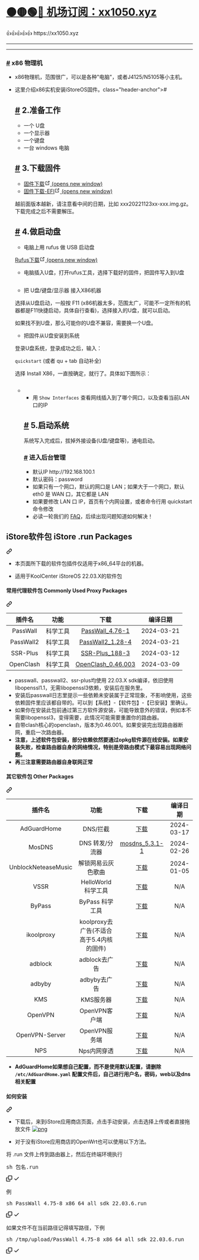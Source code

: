 # [🟠🟡🟢🔵 机场订阅：xx1050.xyz](https://xx1050.xyz)

<td>👍👍👍👍👍</td> https://xx1050.xyz


---------

--------

<div class="theme-default-content content__default"><h3 id="1.x86-物理机"><a href="#x86-物理机" class="header-anchor">#</a> x86 物理机</h3> <ul><li><p>x86物理机，范围很广，可以是各种"电脑"，或者J4125/N5105等小主机。</p></li> <li><p>这里介绍x86实机安装iStoreOS固件。class="header-anchor">#</a> <h2 id="_2-准备工作"><a href="#_2-准备工作" class="header-anchor">#</a> 2.准备工作</h2> <ul><li>一个 U盘</li> <li>一个显示器</li> <li>一个键盘</li> <li>一台 windows 电脑</li></ul> <h2 id="_3-下载固件"><a href="#_3-下载固件" class="header-anchor">#</a> 3.下载固件</h2> <ul><li><a href="https://fw.koolcenter.com/iStoreOS/x86_64/" target="_blank" rel="noopener noreferrer">固件下载<span><svg xmlns="http://www.w3.org/2000/svg" aria-hidden="true" focusable="false" x="0px" y="0px" viewBox="0 0 100 100" width="15" height="15" class="icon outbound"><path fill="currentColor" d="M18.8,85.1h56l0,0c2.2,0,4-1.8,4-4v-32h-8v28h-48v-48h28v-8h-32l0,0c-2.2,0-4,1.8-4,4v56C14.8,83.3,16.6,85.1,18.8,85.1z"></path> <polygon fill="currentColor" points="45.7,48.7 51.3,54.3 77.2,28.5 77.2,37.2 85.2,37.2 85.2,14.9 62.8,14.9 62.8,22.9 71.5,22.9"></polygon></svg> <span class="sr-only">(opens new window)</span></span></a></li> <li><a href="https://fw.koolcenter.com/iStoreOS/x86_64_efi/" target="_blank" rel="noopener noreferrer">固件下载-EFI<span><svg xmlns="http://www.w3.org/2000/svg" aria-hidden="true" focusable="false" x="0px" y="0px" viewBox="0 0 100 100" width="15" height="15" class="icon outbound"><path fill="currentColor" d="M18.8,85.1h56l0,0c2.2,0,4-1.8,4-4v-32h-8v28h-48v-48h28v-8h-32l0,0c-2.2,0-4,1.8-4,4v56C14.8,83.3,16.6,85.1,18.8,85.1z"></path> <polygon fill="currentColor" points="45.7,48.7 51.3,54.3 77.2,28.5 77.2,37.2 85.2,37.2 85.2,14.9 62.8,14.9 62.8,22.9 71.5,22.9"></polygon></svg> <span class="sr-only">(opens new window)</span></span></a></li></ul> <p>越前面版本越新，请注意看中间的日期，比如 xxx20221123xx-xxx.img.gz。下载完成之后不需要解压。</p> <h2 id="_4-做启动盘"><a href="#_4-做启动盘" class="header-anchor">#</a> 4.做启动盘</h2> <ul><li>电脑上用 rufus 做 USB 启动盘</li></ul> <p><a href="https://rufus.ie/zh/" target="_blank" rel="noopener noreferrer">Rufus下载<span><svg xmlns="http://www.w3.org/2000/svg" aria-hidden="true" focusable="false" x="0px" y="0px" viewBox="0 0 100 100" width="15" height="15" class="icon outbound"><path fill="currentColor" d="M18.8,85.1h56l0,0c2.2,0,4-1.8,4-4v-32h-8v28h-48v-48h28v-8h-32l0,0c-2.2,0-4,1.8-4,4v56C14.8,83.3,16.6,85.1,18.8,85.1z"></path> <polygon fill="currentColor" points="45.7,48.7 51.3,54.3 77.2,28.5 77.2,37.2 85.2,37.2 85.2,14.9 62.8,14.9 62.8,22.9 71.5,22.9"></polygon></svg> <span class="sr-only">(opens new window)</span></span></a></p> <ul><li>电脑插入U盘，打开rufus工具，选择下载好的固件，把固件写入到U盘</li></ul> <p><p><img src="https://doc.linkease.com/assets/img/install_x86.45efb3b5.png" alt=""></p></p> <ul><li>把 U盘/键盘/显示器 接入X86机器</li></ul> <p>选择从U盘启动，一般按 F11 (x86机器太多，范围太广，可能不一定所有的机器都是F11快捷启动，具体自行查看)，选择接入的U盘，就可以启动。</p> <p>如果找不到U盘，那么可能你的U盘不兼容，需要换一个U盘。</p> <ul><li>把固件从U盘安装到系统</li></ul> <p>登录U盘系统，登录成功之后，输入：</p> <p><code>quickstart</code> (或者 qu + tab 自动补全)</p> <p>选择 Install X86，一直按确定，就行了。具体如下图所示： <p><p><img src="https://github.com/zhou1050/xx1050/assets/46239492/65a52817-6796-4aa2-8f0a-a38d29b2f155" alt=""></p></p> <ul><li>
 <ul><li>用 <code>Show Interfaces</code> 查看网线插入到了哪个网口，以及查看当前LAN口的IP</li></ul> <h2 id="_5-启动系统"><a href="#_5-启动系统" class="header-anchor">#</a> 5.启动系统</h2> <p>系统写入完成后，拔掉外接设备(U盘/键盘等)，通电启动。</p> <h3 id="进入后台管理"><a href="#进入后台管理" class="header-anchor">#</a> 进入后台管理</h3> <ul><li>默认IP http://192.168.100.1</li> <li>默认密码：password</li> <li>如果只有一个网口，默认的网口是 LAN；如果大于一个网口，默认 eth0 是 WAN 口，其它都是 LAN</li> <li>如果要修改 LAN 口 IP，首页有个内网设置，或者命令行用 quickstart 命令修改</li> <li>必读一轮我们的 <a href="/zh/guide/istoreos/question.html" class="">FAQ</a>，后续出现问题知道如何解决！</li></ul></div>



<div class="Box-sc-g0xbh4-0 bJMeLZ js-snippet-clipboard-copy-unpositioned" data-hpc="true"><article class="markdown-body entry-content container-lg" itemprop="text"><div class="markdown-heading" dir="auto"><h2 tabindex="-1" class="heading-element" dir="auto">iStore软件包 iStore .run Packages</h2><a id="user-content-istore软件包-istore-run-packages" class="anchor" aria-label="Permalink: iStore软件包 iStore .run Packages" href="#istore软件包-istore-run-packages"><svg class="octicon octicon-link" viewBox="0 0 16 16" version="1.1" width="16" height="16" aria-hidden="true"><path d="m7.775 3.275 1.25-1.25a3.5 3.5 0 1 1 4.95 4.95l-2.5 2.5a3.5 3.5 0 0 1-4.95 0 .751.751 0 0 1 .018-1.042.751.751 0 0 1 1.042-.018 1.998 1.998 0 0 0 2.83 0l2.5-2.5a2.002 2.002 0 0 0-2.83-2.83l-1.25 1.25a.751.751 0 0 1-1.042-.018.751.751 0 0 1-.018-1.042Zm-4.69 9.64a1.998 1.998 0 0 0 2.83 0l1.25-1.25a.751.751 0 0 1 1.042.018.751.751 0 0 1 .018 1.042l-1.25 1.25a3.5 3.5 0 1 1-4.95-4.95l2.5-2.5a3.5 3.5 0 0 1 4.95 0 .751.751 0 0 1-.018 1.042.751.751 0 0 1-1.042.018 1.998 1.998 0 0 0-2.83 0l-2.5 2.5a1.998 1.998 0 0 0 0 2.83Z"></path></svg></a></div>
<ul dir="auto">
<li>
<p dir="auto">本页面所下载的软件包插件仅适用于x86_64平台的机器。</p>
</li>
<li>
<p dir="auto">适用于KoolCenter iStoreOS 22.03.X的软件包</p>
</li>
</ul>
<div class="markdown-heading" dir="auto"><h4 tabindex="-1" class="heading-element" dir="auto">常用代理软件包 Commonly Used Proxy Packages</h4><a id="user-content-常用代理软件包-commonly-used-proxy-packages" class="anchor" aria-label="Permalink: 常用代理软件包 Commonly Used Proxy Packages" href="#常用代理软件包-commonly-used-proxy-packages"><svg class="octicon octicon-link" viewBox="0 0 16 16" version="1.1" width="16" height="16" aria-hidden="true"><path d="m7.775 3.275 1.25-1.25a3.5 3.5 0 1 1 4.95 4.95l-2.5 2.5a3.5 3.5 0 0 1-4.95 0 .751.751 0 0 1 .018-1.042.751.751 0 0 1 1.042-.018 1.998 1.998 0 0 0 2.83 0l2.5-2.5a2.002 2.002 0 0 0-2.83-2.83l-1.25 1.25a.751.751 0 0 1-1.042-.018.751.751 0 0 1-.018-1.042Zm-4.69 9.64a1.998 1.998 0 0 0 2.83 0l1.25-1.25a.751.751 0 0 1 1.042.018.751.751 0 0 1 .018 1.042l-1.25 1.25a3.5 3.5 0 1 1-4.95-4.95l2.5-2.5a3.5 3.5 0 0 1 4.95 0 .751.751 0 0 1-.018 1.042.751.751 0 0 1-1.042.018 1.998 1.998 0 0 0-2.83 0l-2.5 2.5a1.998 1.998 0 0 0 0 2.83Z"></path></svg></a></div>
<table>
<thead>
<tr>
<th align="center">插件名</th>
<th align="center">功能</th>
<th align="center">下载</th>
<th align="center">编译日期</th>
</tr>
</thead>
<tbody>
<tr>
<td align="center">PassWall</td>
<td align="center">科学工具</td>
<td align="center"><a href="https://github.com/AUK9527/Are-u-ok/raw/main/x86/all/PassWall_4.76-1_x86_64_all_sdk_22.03.6.run">PassWall_4.76-1</a></td>
<td align="center">2024-03-21</td>
</tr>
<tr>
<td align="center">PassWall2</td>
<td align="center">科学工具</td>
<td align="center"><a href="https://github.com/AUK9527/Are-u-ok/raw/main/x86/all/PassWall2_1.28-4_x86_64_all_sdk_22.03.6.run">PassWall2_1.28-4</a></td>
<td align="center">2024-03-21</td>
</tr>
<tr>
<td align="center">SSR-Plus</td>
<td align="center">科学工具</td>
<td align="center"><a href="https://github.com/AUK9527/Are-u-ok/raw/main/x86/all/SSR-Plus_188-3_x86_64_all_sdk_22.03.6.run">SSR-Plus_188-3</a></td>
<td align="center">2024-03-12</td>
</tr>
<tr>
<td align="center">OpenClash</td>
<td align="center">科学工具</td>
<td align="center"><a href="https://github.com/AUK9527/Are-u-ok/raw/main/x86/all/OpenClash_0.46.003+x86_64_core.run">OpenClash_0.46.003</a></td>
<td align="center">2024-03-09</td>
</tr>
</tbody>
</table>
<ul dir="auto">
<li>passwall、passwall2、ssr-plus均使用 22.03.X sdk编译，依旧使用libopenssl1.1，无需libopenssl3依赖，安装后在服务里。</li>
<li>安装后passwall日志里提示一些依赖未安装属于正常现象，不影响使用，这些依赖固件里应该都自带的。可以到【系统】-【软件包】-【已安装】里确认。</li>
<li>如果你在安装此包前通过第三方软件源安装，可能导致意外的错误，例如本不需要libopenssl3，变得需要，此情况可能需要重置你的路由器。</li>
<li>自带clash核心的openclash，版本为0.46.001。如果安装完出现路由器断网，重启一次路由器。</li>
<li><strong>注意，上述软件包安装，部分依赖依然要通过opkg软件源在线安装。如果安装失败，检查路由器自身的网络情况，特别是旁路由模式下最容易出现网络问题。</strong></li>
<li><strong>再三注意需要路由器自身联网正常</strong></li>
</ul>
<div class="markdown-heading" dir="auto"><h4 tabindex="-1" class="heading-element" dir="auto">其它软件包 Other Packages</h4><a id="user-content-其它软件包-other-packages" class="anchor" aria-label="Permalink: 其它软件包 Other Packages" href="#其它软件包-other-packages"><svg class="octicon octicon-link" viewBox="0 0 16 16" version="1.1" width="16" height="16" aria-hidden="true"><path d="m7.775 3.275 1.25-1.25a3.5 3.5 0 1 1 4.95 4.95l-2.5 2.5a3.5 3.5 0 0 1-4.95 0 .751.751 0 0 1 .018-1.042.751.751 0 0 1 1.042-.018 1.998 1.998 0 0 0 2.83 0l2.5-2.5a2.002 2.002 0 0 0-2.83-2.83l-1.25 1.25a.751.751 0 0 1-1.042-.018.751.751 0 0 1-.018-1.042Zm-4.69 9.64a1.998 1.998 0 0 0 2.83 0l1.25-1.25a.751.751 0 0 1 1.042.018.751.751 0 0 1 .018 1.042l-1.25 1.25a3.5 3.5 0 1 1-4.95-4.95l2.5-2.5a3.5 3.5 0 0 1 4.95 0 .751.751 0 0 1-.018 1.042.751.751 0 0 1-1.042.018 1.998 1.998 0 0 0-2.83 0l-2.5 2.5a1.998 1.998 0 0 0 0 2.83Z"></path></svg></a></div>
<table>
<thead>
<tr>
<th align="center">插件名</th>
<th align="center">功能</th>
<th align="center">下载</th>
<th align="center">编译日期</th>
</tr>
</thead>
<tbody>
<tr>
<td align="center">AdGuardHome</td>
<td align="center">DNS/拦截</td>
<td align="center"><a href="https://github.com/AUK9527/Are-u-ok/raw/main/x86/all/adguardhome.run">下载</a></td>
<td align="center">2024-03-17</td>
</tr>
<tr>
<td align="center">MosDNS</td>
<td align="center">DNS 转发/分流器</td>
<td align="center"><a href="https://github.com/AUK9527/Are-u-ok/raw/main/x86/all/mosdns_5.3.1-1_x86_64_all.run">mosdns_5.3.1-1</a></td>
<td align="center">2024-02-26</td>
</tr>
<tr>
<td align="center">UnblockNeteaseMusic</td>
<td align="center">解锁网易云灰色歌曲</td>
<td align="center"><a href="https://github.com/AUK9527/Are-u-ok/raw/main/x86/all/unblockneteasemusic.run">下载</a></td>
<td align="center">2024-01-05</td>
</tr>
<tr>
<td align="center">VSSR</td>
<td align="center">HelloWorld 科学工具</td>
<td align="center"><a href="https://github.com/AUK9527/Are-u-ok/raw/main/x86/all/VSSR_x86.run">下载</a></td>
<td align="center">N/A</td>
</tr>
<tr>
<td align="center">ByPass</td>
<td align="center">ByPass 科学工具</td>
<td align="center"><a href="https://github.com/AUK9527/Are-u-ok/raw/main/x86/all/ByPass_x86.run">下载</a></td>
<td align="center">N/A</td>
</tr>
<tr>
<td align="center">ikoolproxy</td>
<td align="center">koolproxy去广告(不适合高于5.4内核的固件)</td>
<td align="center"><a href="https://github.com/AUK9527/Are-u-ok/raw/main/x86/all/ikoolproxy_x86.run">下载</a></td>
<td align="center">N/A</td>
</tr>
<tr>
<td align="center">adblock</td>
<td align="center">adblock去广告</td>
<td align="center"><a href="https://github.com/AUK9527/Are-u-ok/raw/main/x86/all/adblock_x86.run">下载</a></td>
<td align="center">N/A</td>
</tr>
<tr>
<td align="center">adbyby</td>
<td align="center">adbyby去广告</td>
<td align="center"><a href="https://github.com/AUK9527/Are-u-ok/raw/main/x86/all/adbyby_x86.run">下载</a></td>
<td align="center">N/A</td>
</tr>
<tr>
<td align="center">KMS</td>
<td align="center">KMS服务器</td>
<td align="center"><a href="https://github.com/AUK9527/Are-u-ok/raw/main/x86/all/KMS_x86.run">下载</a></td>
<td align="center">N/A</td>
</tr>
<tr>
<td align="center">OpenVPN</td>
<td align="center">OpenVPN客户端</td>
<td align="center"><a href="https://github.com/AUK9527/Are-u-ok/raw/main/x86/all/OpenVPN_x86.run">下载</a></td>
<td align="center">N/A</td>
</tr>
<tr>
<td align="center">OpenVPN-Server</td>
<td align="center">OpenVPN服务端</td>
<td align="center"><a href="https://github.com/AUK9527/Are-u-ok/raw/main/x86/all/OpenVPN-Server_x86.run">下载</a></td>
<td align="center">N/A</td>
</tr>
<tr>
<td align="center">NPS</td>
<td align="center">Nps内网穿透</td>
<td align="center"><a href="https://github.com/AUK9527/Are-u-ok/raw/main/x86/all/NPS_x86.run">下载</a></td>
<td align="center">N/A</td>
</tr>
</tbody>
</table>
<ul dir="auto">
<li><strong>AdGuardHome如果想自己配置，而不是使用默认配置，请删除 <code>/etc/AdGuardHome.yaml</code> 配置文件后，自己进行用户名，密码，web以及dns相关配置</strong></li>
</ul>
<div class="markdown-heading" dir="auto"><h4 tabindex="-1" class="heading-element" dir="auto">如何安装</h4><a id="user-content-如何安装" class="anchor" aria-label="Permalink: 如何安装" href="#如何安装"><svg class="octicon octicon-link" viewBox="0 0 16 16" version="1.1" width="16" height="16" aria-hidden="true"><path d="m7.775 3.275 1.25-1.25a3.5 3.5 0 1 1 4.95 4.95l-2.5 2.5a3.5 3.5 0 0 1-4.95 0 .751.751 0 0 1 .018-1.042.751.751 0 0 1 1.042-.018 1.998 1.998 0 0 0 2.83 0l2.5-2.5a2.002 2.002 0 0 0-2.83-2.83l-1.25 1.25a.751.751 0 0 1-1.042-.018.751.751 0 0 1-.018-1.042Zm-4.69 9.64a1.998 1.998 0 0 0 2.83 0l1.25-1.25a.751.751 0 0 1 1.042.018.751.751 0 0 1 .018 1.042l-1.25 1.25a3.5 3.5 0 1 1-4.95-4.95l2.5-2.5a3.5 3.5 0 0 1 4.95 0 .751.751 0 0 1-.018 1.042.751.751 0 0 1-1.042.018 1.998 1.998 0 0 0-2.83 0l-2.5 2.5a1.998 1.998 0 0 0 0 2.83Z"></path></svg></a></div>
<ul dir="auto">
<li>
<p dir="auto">下载后，来到iStore应用商店页面，点击手动安装，点击选择上传或者直接拖放文件
<a target="_blank" rel="noopener noreferrer nofollow" href="https://camo.githubusercontent.com/7bb6bb7288f22482f4b7474270ab00d092692bb111b2130ea210c37dfc51f6c8/68747470733a2f2f63646e2e6a7364656c6976722e6e65742f67682f41554b393532372f4172652d752d6f6b406d61737465722f617070732f696e7374616c6c2e706e67"><img src="https://camo.githubusercontent.com/7bb6bb7288f22482f4b7474270ab00d092692bb111b2130ea210c37dfc51f6c8/68747470733a2f2f63646e2e6a7364656c6976722e6e65742f67682f41554b393532372f4172652d752d6f6b406d61737465722f617070732f696e7374616c6c2e706e67" alt="png" data-canonical-src="https://cdn.jsdelivr.net/gh/AUK9527/Are-u-ok@master/apps/install.png" style="max-width: 100%;"></a></p>
</li>
<li>
<p dir="auto">对于没有iStore应用商店的OpenWrt也可以使用以下方法。</p>
</li>
</ul>
<p dir="auto">将 .run 文件上传到路由器上，然后在终端环境执行</p>
<div class="highlight highlight-text-shell-session notranslate position-relative overflow-auto" dir="auto"><pre><span class="pl-c1">sh 包名.run</span></pre><div class="zeroclipboard-container">
    <clipboard-copy aria-label="Copy" class="ClipboardButton btn btn-invisible js-clipboard-copy m-2 p-0 tooltipped-no-delay d-flex flex-justify-center flex-items-center" data-copy-feedback="Copied!" data-tooltip-direction="w" value="sh 包名.run" tabindex="0" role="button">
      <svg aria-hidden="true" height="16" viewBox="0 0 16 16" version="1.1" width="16" data-view-component="true" class="octicon octicon-copy js-clipboard-copy-icon">
    <path d="M0 6.75C0 5.784.784 5 1.75 5h1.5a.75.75 0 0 1 0 1.5h-1.5a.25.25 0 0 0-.25.25v7.5c0 .138.112.25.25.25h7.5a.25.25 0 0 0 .25-.25v-1.5a.75.75 0 0 1 1.5 0v1.5A1.75 1.75 0 0 1 9.25 16h-7.5A1.75 1.75 0 0 1 0 14.25Z"></path><path d="M5 1.75C5 .784 5.784 0 6.75 0h7.5C15.216 0 16 .784 16 1.75v7.5A1.75 1.75 0 0 1 14.25 11h-7.5A1.75 1.75 0 0 1 5 9.25Zm1.75-.25a.25.25 0 0 0-.25.25v7.5c0 .138.112.25.25.25h7.5a.25.25 0 0 0 .25-.25v-7.5a.25.25 0 0 0-.25-.25Z"></path>
</svg>
      <svg aria-hidden="true" height="16" viewBox="0 0 16 16" version="1.1" width="16" data-view-component="true" class="octicon octicon-check js-clipboard-check-icon color-fg-success d-none">
    <path d="M13.78 4.22a.75.75 0 0 1 0 1.06l-7.25 7.25a.75.75 0 0 1-1.06 0L2.22 9.28a.751.751 0 0 1 .018-1.042.751.751 0 0 1 1.042-.018L6 10.94l6.72-6.72a.75.75 0 0 1 1.06 0Z"></path>
</svg>
    </clipboard-copy>
  </div></div>
<p dir="auto">例</p>
<div class="highlight highlight-text-shell-session notranslate position-relative overflow-auto" dir="auto"><pre><span class="pl-c1">sh PassWall_4.75-8_x86_64_all_sdk_22.03.6.run</span></pre><div class="zeroclipboard-container">
    <clipboard-copy aria-label="Copy" class="ClipboardButton btn btn-invisible js-clipboard-copy m-2 p-0 tooltipped-no-delay d-flex flex-justify-center flex-items-center" data-copy-feedback="Copied!" data-tooltip-direction="w" value="sh PassWall_4.75-8_x86_64_all_sdk_22.03.6.run" tabindex="0" role="button">
      <svg aria-hidden="true" height="16" viewBox="0 0 16 16" version="1.1" width="16" data-view-component="true" class="octicon octicon-copy js-clipboard-copy-icon">
    <path d="M0 6.75C0 5.784.784 5 1.75 5h1.5a.75.75 0 0 1 0 1.5h-1.5a.25.25 0 0 0-.25.25v7.5c0 .138.112.25.25.25h7.5a.25.25 0 0 0 .25-.25v-1.5a.75.75 0 0 1 1.5 0v1.5A1.75 1.75 0 0 1 9.25 16h-7.5A1.75 1.75 0 0 1 0 14.25Z"></path><path d="M5 1.75C5 .784 5.784 0 6.75 0h7.5C15.216 0 16 .784 16 1.75v7.5A1.75 1.75 0 0 1 14.25 11h-7.5A1.75 1.75 0 0 1 5 9.25Zm1.75-.25a.25.25 0 0 0-.25.25v7.5c0 .138.112.25.25.25h7.5a.25.25 0 0 0 .25-.25v-7.5a.25.25 0 0 0-.25-.25Z"></path>
</svg>
      <svg aria-hidden="true" height="16" viewBox="0 0 16 16" version="1.1" width="16" data-view-component="true" class="octicon octicon-check js-clipboard-check-icon color-fg-success d-none">
    <path d="M13.78 4.22a.75.75 0 0 1 0 1.06l-7.25 7.25a.75.75 0 0 1-1.06 0L2.22 9.28a.751.751 0 0 1 .018-1.042.751.751 0 0 1 1.042-.018L6 10.94l6.72-6.72a.75.75 0 0 1 1.06 0Z"></path>
</svg>
    </clipboard-copy>
  </div></div>
<p dir="auto">如果文件不在当前路径记得填写路径，下例</p>
<div class="highlight highlight-text-shell-session notranslate position-relative overflow-auto" dir="auto"><pre><span class="pl-c1">sh /tmp/upload/PassWall_4.75-8_x86_64_all_sdk_22.03.6.run</span></pre><div class="zeroclipboard-container">
    <clipboard-copy aria-label="Copy" class="ClipboardButton btn btn-invisible js-clipboard-copy m-2 p-0 tooltipped-no-delay d-flex flex-justify-center flex-items-center" data-copy-feedback="Copied!" data-tooltip-direction="w" value="sh /tmp/upload/PassWall_4.75-8_x86_64_all_sdk_22.03.6.run" tabindex="0" role="button">
      <svg aria-hidden="true" height="16" viewBox="0 0 16 16" version="1.1" width="16" data-view-component="true" class="octicon octicon-copy js-clipboard-copy-icon">
    <path d="M0 6.75C0 5.784.784 5 1.75 5h1.5a.75.75 0 0 1 0 1.5h-1.5a.25.25 0 0 0-.25.25v7.5c0 .138.112.25.25.25h7.5a.25.25 0 0 0 .25-.25v-1.5a.75.75 0 0 1 1.5 0v1.5A1.75 1.75 0 0 1 9.25 16h-7.5A1.75 1.75 0 0 1 0 14.25Z"></path><path d="M5 1.75C5 .784 5.784 0 6.75 0h7.5C15.216 0 16 .784 16 1.75v7.5A1.75 1.75 0 0 1 14.25 11h-7.5A1.75 1.75 0 0 1 5 9.25Zm1.75-.25a.25.25 0 0 0-.25.25v7.5c0 .138.112.25.25.25h7.5a.25.25 0 0 0 .25-.25v-7.5a.25.25 0 0 0-.25-.25Z"></path>
</svg>
      <svg aria-hidden="true" height="16" viewBox="0 0 16 16" version="1.1" width="16" data-view-component="true" class="octicon octicon-check js-clipboard-check-icon color-fg-success d-none">
    <path d="M13.78 4.22a.75.75 0 0 1 0 1.06l-7.25 7.25a.75.75 0 0 1-1.06 0L2.22 9.28a.751.751 0 0 1 .018-1.042.751.751 0 0 1 1.042-.018L6 10.94l6.72-6.72a.75.75 0 0 1 1.06 0Z"></path>
</svg>
    </clipboard-copy>
  </div></div>
</article></div>
